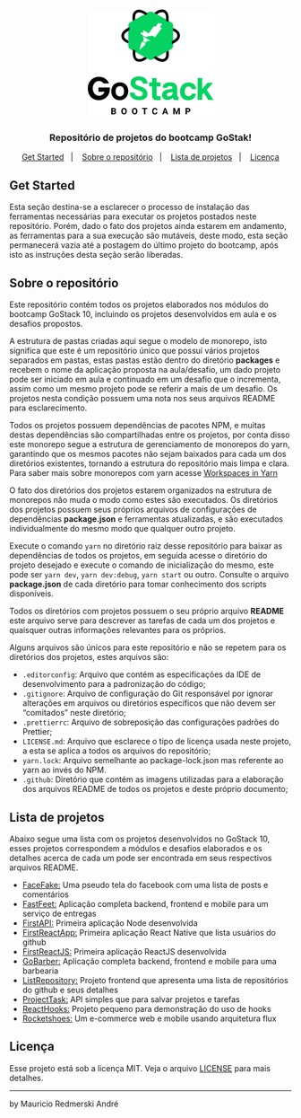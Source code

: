 <h1 align="center">
    <img alt="GoStack" src=".github/bootcamp-header.png" />
</h1>

<h3 align="center">
  Repositório de projetos do bootcamp GoStak!
</h3>

<p align="center">
  <a href="#get-started">Get Started</a>&nbsp;&nbsp;&nbsp;|&nbsp;&nbsp;&nbsp;
  <a href="#sobre-o-repositório">Sobre o repositório</a>&nbsp;&nbsp;&nbsp;|&nbsp;&nbsp;&nbsp;
  <a href="#lista-de-projetos">Lista de projetos</a>&nbsp;&nbsp;&nbsp;|&nbsp;&nbsp;&nbsp;
  <a href="#licença">Licença</a>
</p>

## Get Started

Esta seção destina-se a esclarecer o processo de instalação das ferramentas necessárias para executar os projetos postados neste repositório. Porém, dado o fato dos projetos ainda estarem em andamento, as ferramentas para a sua execução são mutáveis, deste modo, esta seção permanecerá vazia até a postagem do último projeto do bootcamp, após isto as instruções desta seção serão liberadas.

## Sobre o repositório

Este repositório contém todos os projetos elaborados nos módulos do bootcamp GoStack 10, incluindo os projetos desenvolvidos em aula e os desafios propostos.

A estrutura de pastas criadas aqui segue o modelo de monorepo, isto significa que este é um repositório único que possuí vários projetos separados em pastas, estas pastas estão dentro do diretório **packages** e recebem o nome da aplicação proposta na aula/desafio, um dado projeto pode ser iniciado em aula e continuado em um desafio que o incrementa, assim como um mesmo projeto pode se referir a mais de um desafio. Os projetos nesta condição possuem uma nota nos seus arquivos README para esclarecimento.

Todos os projetos possuem dependências de pacotes NPM, e muitas destas dependências são compartilhadas entre os projetos, por conta disso este monorepo segue a estrutura de gerenciamento de monorepos do yarn, garantindo que os mesmos pacotes não sejam baixados para cada um dos diretórios existentes, tornando a estrutura do repositório mais limpa e clara. Para saber mais sobre monorepos com yarn acesse [Workspaces in Yarn](https://classic.yarnpkg.com/blog/2017/08/02/introducing-workspaces/)

O fato dos diretórios dos projetos estarem organizados na estrutura de monorepos não muda o modo como estes são executados. Os diretórios dos projetos possuem seus próprios arquivos de configurações de dependências **package.json** e ferramentas atualizadas, e são executados individualmente do mesmo modo que qualquer outro projeto.

Execute o comando `yarn` no diretório raiz desse repositório para baixar as dependências de todos os projetos, em seguida acesse o diretório do projeto desejado e execute o comando de inicialização do mesmo, este pode ser `yarn dev`, `yarn dev:debug`, `yarn start` ou outro. Consulte o arquivo **package.json** de cada diretório para tomar conhecimento dos scripts disponíveis.

Todos os diretórios com projetos possuem o seu próprio arquivo **README** este arquivo serve para descrever as tarefas de cada um dos projetos e quaisquer outras informações relevantes para os próprios.

Alguns arquivos são únicos para este repositório e não se repetem para os diretórios dos projetos, estes arquivos são:
* `.editorconfig`: Arquivo que contém as especificações da IDE de desenvolvimento para a padronização do código;
* `.gitignore`: Arquivo de configuração do Git responsável por ignorar alterações em arquivos ou diretórios específicos que não devem ser “comitados” neste diretório;
* `.prettierrc`: Arquivo de sobreposição das configurações padrões do Prettier;
* `LICENSE.md`: Arquivo que esclarece o tipo de licença usada neste projeto, a esta se aplica a todos os arquivos do repositório;
* `yarn.lock`: Arquivo semelhante ao package-lock.json mas referente ao yarn ao invés do NPM.
* `.github`: Diretório que contém as imagens utilizadas para a elaboração dos arquivos README de todos os projetos e deste próprio documento;

## Lista de projetos

Abaixo segue uma lista com os projetos desenvolvidos no GoStack 10, esses projetos correspondem a módulos e desafios elaborados e os detalhes acerca de cada um pode ser encontrada em seus respectivos arquivos README.

* [FaceFake:](./packages/FaceFake/README.md) Uma pseudo tela do facebook com uma lista de posts e comentários
* [FastFeet:](./packages/FastFeet/README.md) Aplicação completa backend, frontend e mobile para um serviço de entregas
* [FirstAPI:](./packages/FirstAPI/README.md) Primeira aplicação Node desenvolvida
* [FirstReactApp:](./packages/FirstReactApp/README.md) Primeira aplicação React Native que lista usuários do github
* [FirstReactJS:](./packages/FirstReactJS/README.md) Primeira aplicação ReactJS desenvolvida
* [GoBarber:](./packages/GoBarber/README.md) Aplicação completa backend, frontend e mobile para uma barbearia
* [ListRepository:](./packages/ListRepository/README.md) Projeto frontend que apresenta uma lista de repositórios do github e seus detalhes
* [ProjectTask:](./packages/ProjectTask/README.md) API simples que para salvar projetos e tarefas
* [ReactHooks:](./packages/ReactHooks/README.md) Projeto pequeno para demonstração do uso de hooks
* [Rocketshoes:](./packages/Rocketshoes/README.md) Um e-commerce web e mobile usando arquitetura flux

## Licença

Esse projeto está sob a licença MIT. Veja o arquivo [LICENSE](LICENSE) para mais detalhes.

---

by Mauricio Redmerski André
